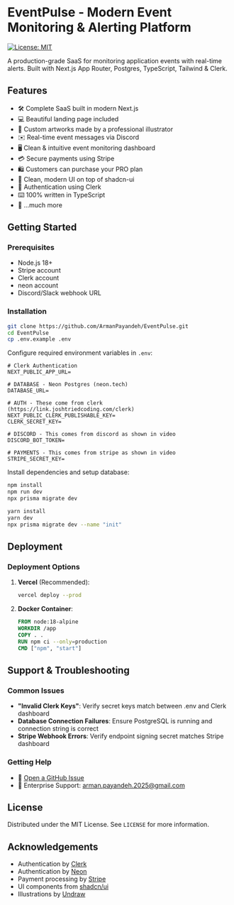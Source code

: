 # EventPulse - Modern Event Monitoring & Alerting Platform

[![License: MIT](https://img.shields.io/badge/License-MIT-yellow.svg)](https://opensource.org/licenses/MIT)

A production-grade SaaS for monitoring application events with real-time alerts. Built with Next.js App Router, Postgres, TypeScript, Tailwind & Clerk.

## Features

- 🛠️ Complete SaaS built in modern Next.js
- 💻 Beautiful landing page included
- 🎨 Custom artworks made by a professional illustrator
- ✉️ Real-time event messages via Discord
- 🖥️ Clean & intuitive event monitoring dashboard
- 💳 Secure payments using Stripe
- 🛍️ Customers can purchase your PRO plan
- 🌟 Clean, modern UI on top of shadcn-ui
- 🔑 Authentication using Clerk
- ⌨️ 100% written in TypeScript
- 🎁 ...much more

## Getting Started

### Prerequisites
- Node.js 18+
- Stripe account
- Clerk account
- neon account
- Discord/Slack webhook URL

### Installation
```bash
git clone https://github.com/ArmanPayandeh/EventPulse.git
cd EventPulse
cp .env.example .env
```

Configure required environment variables in `.env`:
```env
# Clerk Authentication
NEXT_PUBLIC_APP_URL=

# DATABASE - Neon Postgres (neon.tech)
DATABASE_URL=

# AUTH - These come from clerk (https://link.joshtriedcoding.com/clerk)
NEXT_PUBLIC_CLERK_PUBLISHABLE_KEY=
CLERK_SECRET_KEY=

# DISCORD - This comes from discord as shown in video
DISCORD_BOT_TOKEN=

# PAYMENTS - This comes from stripe as shown in video
STRIPE_SECRET_KEY=

```

Install dependencies and setup database:
```bash
npm install
npm run dev
npx prisma migrate dev 

```
```bash
yarn install
yarn dev
npx prisma migrate dev --name "init"
```
## Deployment


### Deployment Options
1. **Vercel** (Recommended):
   ```bash
   vercel deploy --prod
   ```
2. **Docker Container**:
   ```dockerfile
   FROM node:18-alpine
   WORKDIR /app
   COPY . .
   RUN npm ci --only=production
   CMD ["npm", "start"]
   ```

## Support & Troubleshooting

### Common Issues
- **"Invalid Clerk Keys"**: Verify secret keys match between .env and Clerk dashboard
- **Database Connection Failures**: Ensure PostgreSQL is running and connection string is correct
- **Stripe Webhook Errors**: Verify endpoint signing secret matches Stripe dashboard

### Getting Help
- 🐛 [Open a GitHub Issue](https://github.com/ArmanPayandeh/EventPulse/issues)
- 📧 Enterprise Support: arman.payandeh.2025@gmail.com


## License
Distributed under the MIT License. See `LICENSE` for more information.

## Acknowledgements
- Authentication by [Clerk](https://clerk.dev)
- Authentication by [Neon](https://neon.com/)
- Payment processing by [Stripe](https://stripe.com)
- UI components from [shadcn/ui](https://ui.shadcn.com)
- Illustrations by [Undraw](https://undraw.co)
